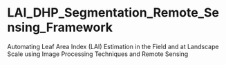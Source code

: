 # LAI_DHP_Segmentation_Remote_Sensing_Framework
Automating Leaf Area Index (LAI) Estimation in the Field and at Landscape Scale using Image Processing Techniques and Remote Sensing
